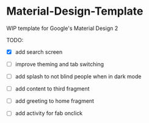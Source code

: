 # Material-Design-Template
 WIP template for Google's Material Design 2


TODO:

- [x] add search screen

- [ ] improve theming and tab switching

- [ ] add splash to not blind people when in dark mode

- [ ] add content to third fragment

- [ ] add greeting to home fragment

- [ ] add activity for fab onclick
